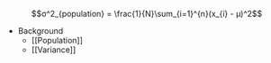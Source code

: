 $$σ^2_{population} = \frac{1}{N}\sum_{i=1}^{n}(x_{i} - μ)^2$$
* Background
	* [[Population]]
	* [[Variance]]